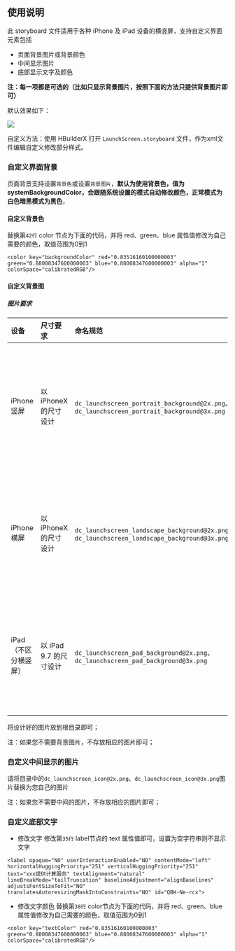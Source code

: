## 使用说明
此 storyboard 文件适用于各种 iPhone 及 iPad 设备的横竖屏，支持自定义界面元素包括

- 页面背景图片或背景颜色
- 中间显示图片
- 底部显示文字及颜色

**注：每一项都是可选的（比如只显示背景图片，按照下面的方法只提供背景图片即可）**

默认效果如下：

![](https://img.cdn.aliyun.dcloud.net.cn/client/ask/pkg/splash/template.png)

自定义方法：使用 HBuilderX 打开 `LaunchScreen.storyboard` 文件，作为xml文件编辑自定义修改部分样式。


### 自定义界面背景

页面背景支持设置`背景色`或设置`背景图片`，**默认为使用背景色，值为systemBackgroundColor，会跟随系统设置的模式自动修改颜色，正常模式为白色暗黑模式为黑色**，

#### 自定义背景色

替换第`42行` color 节点为下面的代码，并将 red、green、blue 属性值修改为自己需要的颜色，取值范围为0到1
```
<color key="backgroundColor" red="0.83516160100000003" green="0.88008347600000003" blue="0.88008347600000003" alpha="1" colorSpace="calibratedRGB"/>
```

#### 自定义背景图

##### 图片要求

|设备|尺寸要求|命名规范|说明|
|:--|:--|:--|:--|
|iPhone 竖屏|以iPhoneX的尺寸设计|`dc_launchscreen_portrait_background@2x.png`、 `dc_launchscreen_portrait_background@3x.png`|以 iPhoneX 竖屏为模板设计图片，并输出@2x、@3x图片，注意命名规范|
|iPhone 横屏|以iPhoneX的尺寸设计|`dc_launchscreen_landscape_background@2x.png`、 `dc_launchscreen_landscape_background@3x.png`|以 iPhoneX 横屏为模板设计图片，并输出@2x、@3x图片，注意命名规范|
|iPad（不区分横竖屏）|以 iPad 9.7 的尺寸设计|`dc_launchscreen_pad_background@2x.png`、 `dc_launchscreen_pad_background@3x.png`|以 iPad 9.7 设备为模板设计图片，并输出@2x、@3x图片，注意命名规范|

将设计好的图片放到根目录即可；

注：如果您不需要背景图片，不存放相应的图片即可；

### 自定义中间显示的图片
请将目录中的`dc_launchscreen_icon@2x.png`、`dc_launchscreen_icon@3x.png`图片替换为您自己的图片

注：如果您不需要中间的图片，不存放相应的图片即可；

### 自定义底部文字
- 修改文字
修改第`35行` label节点的 text 属性值即可，设置为空字符串则不显示文字
```
<label opaque="NO" userInteractionEnabled="NO" contentMode="left" horizontalHuggingPriority="251" verticalHuggingPriority="251" text="xxx提供计算服务" textAlignment="natural" lineBreakMode="tailTruncation" baselineAdjustment="alignBaselines" adjustsFontSizeToFit="NO" translatesAutoresizingMaskIntoConstraints="NO" id="QBH-Ne-rcx">
```

- 修改文字颜色
替换第`38行` color节点为下面的代码，并将 red、green、blue属性值修改为自己需要的颜色，取值范围为0到1
```
<color key="textColor" red="0.83516160100000003" green="0.88008347600000003" blue="0.88008347600000003" alpha="1" colorSpace="calibratedRGB"/>
```

